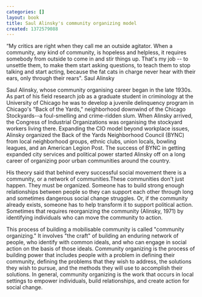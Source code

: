 ```yaml
---
categories: []
layout: book
title: Saul Alinsky's community organizing model
created: 1372579088
---
```

<p>“My critics are right when they call me an outside agitator. When a community, any kind of community, is hopeless and helpless, it requires somebody from outside to come in and stir things up. That's my job -- to unsettle them, to make them start asking questions, to teach them to stop talking and start acting, because the fat cats in charge never hear with their ears, only through their rears". Saul Alinsky</p>
<p>Saul Alinsky, whose community organising career began in the late 1930s. As part of his field research job as a graduate student in criminology at the University of Chicago he was to develop a juvenile delinquency program in Chicago's "Back of the Yards," neighborhood downwind of the Chicago Stockyards--a foul-smelling and crime-ridden slum. When Alinsky arrived, the Congress of Industrial Organizations was organising the stockyard workers living there. Expanding the CIO model beyond workplace issues, Alinsky organized the Back of the Yards Neighborhood Council (BYNC) from local neighborhood groups, ethnic clubs, union locals, bowling leagues, and an American Legion Post. The success of BYNC in getting expanded city services and political power started Alinsky off on a long career of organizing poor urban communities around the country.</p>
<p>His theory said that behind every successful social movement there is a community, or a network of communities.These communities don't just happen. They must be organized. Someone has to build strong enough relationships between people so they can support each other through long and sometimes dangerous social change struggles. Or, if the community already exists, someone has to help transform it to support political action. Sometimes that requires reorganizing the community (Alinsky, 1971) by identifying individuals who can move the community to action.</p>
<p>This process of building a mobilisable community is called "community organizing." It involves "the craft" of building an enduring network of people, who identify with common ideals, and who can engage in social action on the basis of those ideals. Community organizing is the process of building power that includes people with a problem in defining their community, defining the problems that they wish to address, the solutions they wish to pursue, and the methods they will use to accomplish their solutions. In general, community organizing is the work that occurs in local settings to empower individuals, build relationships, and create action for social change.</p>
